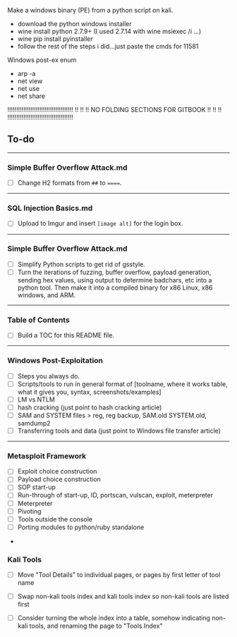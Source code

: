 Make a windows binary (PE) from a python script on kali.

- download the python windows installer
- wine install python 2.7.9+ (I used 2.7.14 with wine msiexec /i ...)
- wine pip install pyinstaller
- follow the rest of the steps i did...just paste the cmds for 11581

Windows post-ex enum

- arp -a
- net view
- net use
- net share


!!!!!!!!!!!!!!!!!!!!!!!!!!!!!!!!!!!!!
!!                                 !!
!! NO FOLDING SECTIONS FOR GITBOOK !!
!!                                 !!
!!!!!!!!!!!!!!!!!!!!!!!!!!!!!!!!!!!!!



To-do
-------------------------------------------------------------------

- - - 

### Simple Buffer Overflow Attack.md

- [ ] Change H2 formats from `##` to `====`.

- - - 

### SQL Injection Basics.md

- [ ] Upload to Imgur and insert `[image alt]` for the login box.

- - - 

### Simple Buffer Overflow Attack.md

- [ ] Simplify Python scripts to get rid of gsstyle.
- [ ] Turn the iterations of fuzzing, buffer overflow, payload generation, sending hex values, using output to determine badchars, etc into a python tool. Then make it into a compiled binary for x86 Linux, x86 windows, and ARM.

- - -

### Table of Contents

- [ ] Build a TOC for this README file.

- - -

### Windows Post-Exploitation

- [ ] Steps you always do.
- [ ] Scripts/tools to run in general format of [toolname, where it works table, what it gives you, syntax, screenshots/examples]
- [ ] LM vs NTLM
- [ ] hash cracking (just point to hash cracking article)
- [ ] SAM and SYSTEM files > reg, reg backup, SAM.old SYSTEM.old, samdump2
- [ ] Transferring tools and data (just point to Windows file transfer article)

- - -

### Metasploit Framework

- [ ] Exploit choice construction
- [ ] Payload choice construction
- [ ] SOP start-up
- [ ] Run-through of start-up, ID, portscan, vulscan, exploit, meterpreter
- [ ] Meterpreter
- [ ] Pivoting
- [ ] Tools outside the console
- [ ] Porting modules to python/ruby standalone
- 

### Kali Tools

- [ ] Move "Tool Details" to individual pages, or pages by first letter of tool name
- [ ] Swap non-kali tools index and kali tools index so non-kali tools are listed first
- [ ] Consider turning the whole index into a table, somehow indicating non-kali tools, and renaming the page to "Tools Index"


